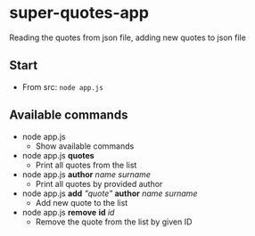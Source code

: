 # super-quotes-app
Reading the quotes from json file, adding new quotes to json file

## Start
* From src:
`node app.js`

## Available commands

* node app.js
  * Show available commands
* node app.js __quotes__
  * Print all quotes from the list
* node app.js __author__ *name* *surname*
  * Print all quotes by provided author
* node app.js __add__ *"quote"* __author__ *name* *surname*
  * Add new quote to the list
* node app.js __remove__ __id__ *id*
  * Remove the quote from the list by given ID
